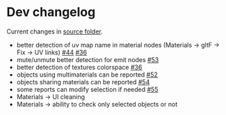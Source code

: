 # Dev changelog

Current changes in [source folder](https://github.com/Vinc3r/BlenderScripts/tree/master/nothing-is-3d).

- better detection of uv map name in material nodes (Materials -> gltF -> Fix -> UV links) [#44](https://github.com/Vinc3r/ReTiCo/issues/44) [#36](https://github.com/Vinc3r/ReTiCo/issues/36)
- mute/unmute better detection for emit nodes [#53](https://github.com/Vinc3r/ReTiCo/issues/53)
- better detection of textures colorspace [#36](https://github.com/Vinc3r/ReTiCo/issues/36)
- objects using multimaterials can be reported [#52](https://github.com/Vinc3r/ReTiCo/issues/52)
- objects sharing materials can be reported [#54](https://github.com/Vinc3r/ReTiCo/issues/54)
- some reports can modify selection if needed [#55](https://github.com/Vinc3r/ReTiCo/issues/55)
- Materials -> UI cleaning
- Materials -> ability to check only selected objects or not
